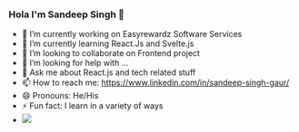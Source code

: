 ### Hola I'm Sandeep Singh 👋


- 🔭 I’m currently working on Easyrewardz Software Services
- 🌱 I’m currently learning React.Js and Svelte.js
- 👯 I’m looking to collaborate on Frontend project
- 🤔 I’m looking for help with ...
- 💬 Ask me about React.js and tech related stuff
- 📫 How to reach me: https://www.linkedin.com/in/sandeep-singh-gaur/
- 😄 Pronouns: He/His
- ⚡ Fun fact: I learn in a variety of ways
- <img src="https://github-readme-stats.vercel.app/api?username=SandeepSinghGaur&&show_icons=true&title_color=ffffff&icon_color=da7031&text_color=daf7dc&bg_color=151515">
